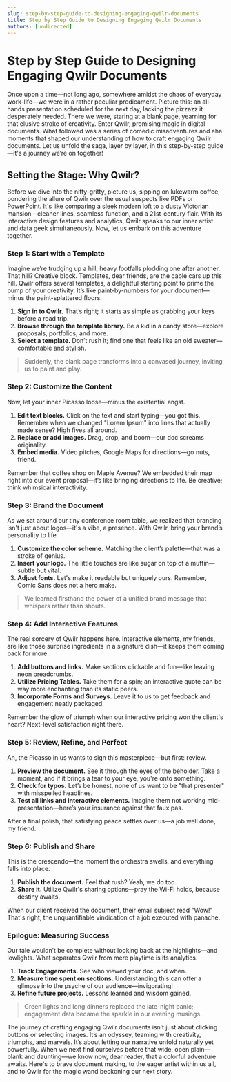 ```yaml
---
slug: step-by-step-guide-to-designing-engaging-qwilr-documents
title: Step by Step Guide to Designing Engaging Qwilr Documents
authors: [undirected]
---
```



# Step by Step Guide to Designing Engaging Qwilr Documents

Once upon a time—not long ago, somewhere amidst the chaos of everyday work-life—we were in a rather peculiar predicament. Picture this: an all-hands presentation scheduled for the next day, lacking the pizzazz it desperately needed. There we were, staring at a blank page, yearning for that elusive stroke of creativity. Enter Qwilr, promising magic in digital documents. What followed was a series of comedic misadventures and aha moments that shaped our understanding of how to craft engaging Qwilr documents. Let us unfold the saga, layer by layer, in this step-by-step guide—it's a journey we’re on together!

## Setting the Stage: Why Qwilr?

Before we dive into the nitty-gritty, picture us, sipping on lukewarm coffee, pondering the allure of Qwilr over the usual suspects like PDFs or PowerPoint. It's like comparing a sleek modern loft to a dusty Victorian mansion—cleaner lines, seamless function, and a 21st-century flair. With its interactive design features and analytics, Qwilr speaks to our inner artist and data geek simultaneously. Now, let us embark on this adventure together.

### Step 1: Start with a Template

Imagine we’re trudging up a hill, heavy footfalls plodding one after another. That hill? Creative block. Templates, dear friends, are the cable cars up this hill. Qwilr offers several templates, a delightful starting point to prime the pump of your creativity. It’s like paint-by-numbers for your document—minus the paint-splattered floors.

1. **Sign in to Qwilr.** That’s right; it starts as simple as grabbing your keys before a road trip.
2. **Browse through the template library.** Be a kid in a candy store—explore proposals, portfolios, and more.
3. **Select a template.** Don’t rush it; find one that feels like an old sweater—comfortable and stylish.

> Suddenly, the blank page transforms into a canvased journey, inviting us to paint and play.

### Step 2: Customize the Content

Now, let your inner Picasso loose—minus the existential angst.

1. **Edit text blocks.** Click on the text and start typing—you got this. Remember when we changed "Lorem Ipsum" into lines that actually made sense? High fives all around.
2. **Replace or add images.** Drag, drop, and boom—our doc screams originality.  
3. **Embed media.** Video pitches, Google Maps for directions—go nuts, friend.

Remember that coffee shop on Maple Avenue? We embedded their map right into our event proposal—it’s like bringing directions to life. Be creative; think whimsical interactivity.

### Step 3: Brand the Document

As we sat around our tiny conference room table, we realized that branding isn't just about logos—it's a vibe, a presence. With Qwilr, bring your brand’s personality to life. ​

1. **Customize the color scheme.** Matching the client’s palette—that was a stroke of genius.
2. **Insert your logo.** The little touches are like sugar on top of a muffin—subtle but vital.
3. **Adjust fonts.** Let's make it readable but uniquely ours. Remember, Comic Sans does not a hero make.

> We learned firsthand the power of a unified brand message that whispers rather than shouts.

### Step 4: Add Interactive Features

The real sorcery of Qwilr happens here. Interactive elements, my friends, are like those surprise ingredients in a signature dish—it keeps them coming back for more.

1. **Add buttons and links.** Make sections clickable and fun—like leaving neon breadcrumbs.
2. **Utilize Pricing Tables.** Take them for a spin; an interactive quote can be way more enchanting than its static peers.
3. **Incorporate Forms and Surveys.** Leave it to us to get feedback and engagement neatly packaged.

Remember the glow of triumph when our interactive pricing won the client's heart? Next-level satisfaction right there.

### Step 5: Review, Refine, and Perfect

Ah, the Picasso in us wants to sign this masterpiece—but first: review. 

1. **Preview the document.** See it through the eyes of the beholder. Take a moment, and if it brings a tear to your eye, you're onto something.
2. **Check for typos.** Let’s be honest, none of us want to be "that presenter" with misspelled headlines.
3. **Test all links and interactive elements.** Imagine them not working mid-presentation—here’s your insurance against that faux pas.

After a final polish, that satisfying peace settles over us—a job well done, my friend.

### Step 6: Publish and Share

This is the crescendo—the moment the orchestra swells, and everything falls into place. 

1. **Publish the document.** Feel that rush? Yeah, we do too.
2. **Share it.** Utilize Qwilr's sharing options—pray the Wi-Fi holds, because destiny awaits.

When our client received the document, their email subject read "Wow!" That's right, the unquantifiable vindication of a job executed with panache.

### Epilogue: Measuring Success

Our tale wouldn’t be complete without looking back at the highlights—and lowlights. What separates Qwilr from mere playtime is its analytics.

1. **Track Engagements.** See who viewed your doc, and when.
2. **Measure time spent on sections.** Understanding this can offer a glimpse into the psyche of our audience—invigorating!
3. **Refine future projects.** Lessons learned and wisdom gained.

> Green lights and long dinners replaced the late-night panic; engagement data became the sparkle in our evening musings.

The journey of crafting engaging Qwilr documents isn’t just about clicking buttons or selecting images. It’s an odyssey, teaming with creativity, triumphs, and marvels. It’s about letting our narrative unfold naturally yet powerfully. When we next find ourselves before that wide, open plain—blank and daunting—we know now, dear reader, that a colorful adventure awaits. Here's to brave document making, to the eager artist within us all, and to Qwilr for the magic wand beckoning our next story.